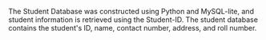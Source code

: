 The Student Database was constructed using Python and MySQL-lite, and student information is retrieved using the Student-ID.
The student database contains the student's ID, name, contact number, address, and roll number.
